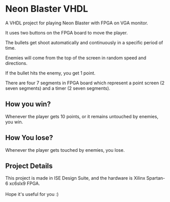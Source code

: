 <h1>Neon Blaster VHDL</h1>

A VHDL project for playing Neon Blaster with FPGA on VGA monitor.

It uses two buttons on the FPGA board to move the player.

The bullets get shoot automatically and continuously in a specific period of time.

Enemies will come from the top of the screen in random speed and directions.

If the bullet hits the enemy, you get 1 point.

There are four 7 segments in FPGA board which represent a point screen (2 seven segments) and a timer (2 seven segments).

<h2>How you win?</h2>
Whenever the player gets 10 points, or it remains untouched by enemies, you win.

<h2>How You lose?</h2>
Whenever the player gets touched by enemies, you lose.

<h2>Project Details</h2>
This project is made in ISE Design Suite, and the hardware is Xilinx Spartan-6 xc6slx9 FPGA.
<br><br>
Hope it's useful for you :)
